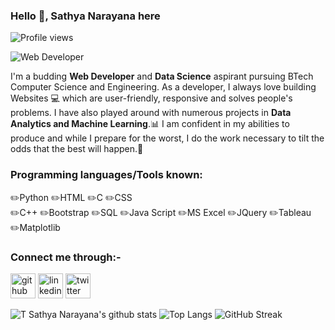 ### Hello 👋, Sathya Narayana here
![Profile views](https://komarev.com/ghpvc/?username=sathya050801)

![Web Developer](https://media.giphy.com/media/iIqmM5tTjmpOB9mpbn/giphy.gif)

I'm a budding **Web Developer** and **Data Science** aspirant pursuing BTech Computer Science and Engineering.
As a developer, I always love building Websites 💻 which are user-friendly, responsive and solves people's problems. I have also played around with numerous projects in **Data Analytics and Machine Learning**.📊
I am confident in my abilities to produce and while I prepare for the worst, I do the work necessary to tilt the odds that the best will happen.🤗

### Programming languages/Tools known:

✏️Python      ✏️HTML
✏️C           ✏️CSS               
✏️C++         ✏️Bootstrap
✏️SQL         ✏️Java Script
✏️MS Excel    ✏️JQuery
✏️Tableau     ✏️Matplotlib

### Connect me through:-
[<img src='https://cdn.jsdelivr.net/npm/simple-icons@3.0.1/icons/github.svg' alt='github' height='40'>](https://github.com/https://github.com/sathya050801)  [<img src='https://cdn.jsdelivr.net/npm/simple-icons@3.0.1/icons/linkedin.svg' alt='linkedin' height='40'>](https://www.linkedin.com/in/t-sathya-narayana//)  [<img src='https://cdn.jsdelivr.net/npm/simple-icons@3.0.1/icons/twitter.svg' alt='twitter' height='40'>](https://twitter.com/TSathya_050801)  

![T Sathya Narayana's github stats](https://github-readme-stats.vercel.app/api?username=sathya050801&show_icons=true&theme=radical)
![Top Langs](https://github-readme-stats.vercel.app/api/top-langs/?username=sathya050801&layout=compact&theme=radical)
![GitHub Streak](https://github-readme-streak-stats.herokuapp.com/?user=sathya050801&theme=radical)





